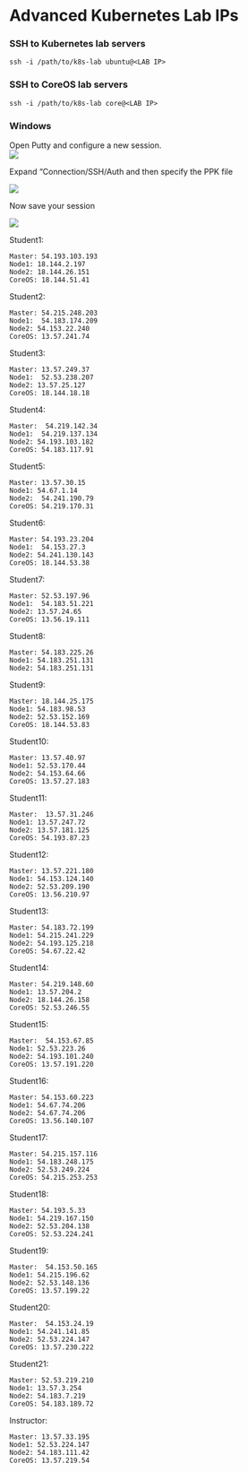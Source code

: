 # Advanced Kubernetes Lab IPs
### SSH to Kubernetes lab servers 
```
ssh -i /path/to/k8s-lab ubuntu@<LAB IP> 
```

### SSH to CoreOS lab servers 
```
ssh -i /path/to/k8s-lab core@<LAB IP> 
```







### Windows 
Open Putty and configure a new session.   
![](index/C4EC1E64-175D-4C84-8C49-D938337FA35A%204.png)

Expand “Connection/SSH/Auth and then specify the PPK file 

![](index/6FFB137C-1AD8-48A1-97E6-F5F6DA4BC55B%204.png)


 Now save your session 

![](index/FD3BA694-FD69-4C86-8EAF-4D5FC813EABA%204.png)


Student1:
```
Master: 54.193.103.193
Node1: 18.144.2.197
Node2: 18.144.26.151
CoreOS: 18.144.51.41
```

Student2:
```
Master: 54.215.248.203
Node1:  54.183.174.209
Node2: 54.153.22.240
CoreOS: 13.57.241.74
```

Student3:
```
Master: 13.57.249.37
Node1:  52.53.238.207
Node2: 13.57.25.127
CoreOS: 18.144.18.18
```

Student4:
```
Master:  54.219.142.34
Node1:  54.219.137.134
Node2: 54.193.103.182
CoreOS: 54.183.117.91
```

Student5:
```
Master: 13.57.30.15
Node1: 54.67.1.14
Node2:  54.241.190.79
CoreOS: 54.219.170.31
```

Student6:
```
Master: 54.193.23.204
Node1:  54.153.27.3
Node2: 54.241.130.143
CoreOS: 18.144.53.38
```

Student7:
```
Master: 52.53.197.96
Node1:  54.183.51.221
Node2: 13.57.24.65
CoreOS: 13.56.19.111
```

Student8:
```
Master: 54.183.225.26
Node1: 54.183.251.131
Node2: 54.183.251.131
```

Student9:
```
Master: 18.144.25.175
Node1: 54.183.98.53
Node2: 52.53.152.169
CoreOS: 18.144.53.83
```

Student10:
```
Master: 13.57.40.97
Node1: 52.53.170.44
Node2: 54.153.64.66
CoreOS: 13.57.27.183
```

Student11:
```
Master:  13.57.31.246
Node1: 13.57.247.72
Node2: 13.57.181.125
CoreOS: 54.193.87.23
```

Student12:
```
Master: 13.57.221.180
Node1: 54.153.124.140
Node2: 52.53.209.190
CoreOS: 13.56.210.97
```

Student13:
```
Master: 54.183.72.199
Node1: 54.215.241.229
Node2: 54.193.125.218
CoreOS: 54.67.22.42
```

Student14:
```
Master: 54.219.148.60
Node1: 13.57.204.2
Node2: 18.144.26.158
CoreOS: 52.53.246.55
```

Student15:
```
Master:  54.153.67.85
Node1: 52.53.223.26
Node2: 54.193.101.240
CoreOS: 13.57.191.220
```

Student16:
```
Master: 54.153.60.223
Node1: 54.67.74.206
Node2: 54.67.74.206
CoreOS: 13.56.140.107
```

Student17:
```
Master: 54.215.157.116
Node1: 54.183.248.175
Node2: 52.53.249.224
CoreOS: 54.215.253.253
```

Student18:
```
Master: 54.193.5.33
Node1: 54.219.167.150
Node2: 52.53.204.138
CoreOS: 52.53.224.241
```

Student19:
```
Master:  54.153.50.165
Node1: 54.215.196.62
Node2: 52.53.148.136
CoreOS: 13.57.199.22
```

Student20:
```
Master:  54.153.24.19
Node1: 54.241.141.85
Node2: 52.53.224.147
CoreOS: 13.57.230.222
```

Student21: 
```
Master: 52.53.219.210
Node1: 13.57.3.254
Node2: 54.183.7.219
CoreOS: 54.183.189.72
```

Instructor:
```
Master: 13.57.33.195
Node1: 52.53.224.147
Node2: 54.183.111.42
CoreOS: 13.57.219.54
```

